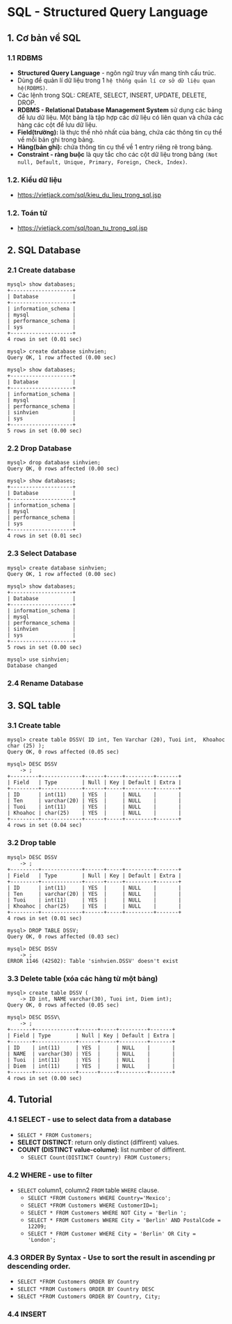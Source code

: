 # SQL - Structured Query Language
## 1. Cơ bản về SQL
### 1.1 RDBMS
- **Structured Query Language** - ngôn ngữ truy vấn mang tính cấu trúc.
- Dùng để quản lí dữ liệu trong 1 `hệ thống quản lí cơ sở dữ liệu quan hệ(RDBMS)`.
- Các lệnh trong SQL: CREATE, SELECT, INSERT, UPDATE, DELETE, DROP.
- **RDBMS - Relational Database Management System** sử dụng các bảng để lưu dữ liệu. Một bảng là tập hợp các dữ liệu có liên quan và chứa các hàng các cột để lưu dữ liệu.
- **Field(trường):** là thực thể nhỏ nhất của bảng, chứa các thông tin cụ thể về mỗi bản ghi trong bảng.
- **Hàng(bản ghi):** chứa thông tin cụ thể về 1 entry riêng rẽ trong bảng.
- **Constraint - ràng buộc** là quy tắc cho các cột dữ liệu trong bảng `(Not null, Default, Unique, Primary, Foreign, Check, Index)`.

### 1.2. Kiểu dữ liệu
- https://vietjack.com/sql/kieu_du_lieu_trong_sql.jsp
 
### 1.2. Toán tử
- https://vietjack.com/sql/toan_tu_trong_sql.jsp
  
## 2. SQL Database
### 2.1 Create database
```
mysql> show databases;
+--------------------+
| Database           |
+--------------------+
| information_schema |
| mysql              |
| performance_schema |
| sys                |
+--------------------+
4 rows in set (0.01 sec)

```

```
mysql> create database sinhvien;
Query OK, 1 row affected (0.00 sec)

mysql> show databases;
+--------------------+
| Database           |
+--------------------+
| information_schema |
| mysql              |
| performance_schema |
| sinhvien           |
| sys                |
+--------------------+
5 rows in set (0.00 sec)
```

### 2.2 Drop Database
```
mysql> drop database sinhvien;
Query OK, 0 rows affected (0.00 sec)

mysql> show databases;
+--------------------+
| Database           |
+--------------------+
| information_schema |
| mysql              |
| performance_schema |
| sys                |
+--------------------+
4 rows in set (0.01 sec)
```

### 2.3 Select Database
```
mysql> create database sinhvien;
Query OK, 1 row affected (0.00 sec)

mysql> show databases;
+--------------------+
| Database           |
+--------------------+
| information_schema |
| mysql              |
| performance_schema |
| sinhvien           |
| sys                |
+--------------------+
5 rows in set (0.00 sec)

mysql> use sinhvien;
Database changed
```

### 2.4 Rename Database

## 3. SQL table
### 3.1 Create table
```
mysql> create table DSSV( ID int, Ten Varchar (20), Tuoi int,  Khoahoc char (25) );
Query OK, 0 rows affected (0.05 sec)

mysql> DESC DSSV
    -> ;
+---------+-------------+------+-----+---------+-------+
| Field   | Type        | Null | Key | Default | Extra |
+---------+-------------+------+-----+---------+-------+
| ID      | int(11)     | YES  |     | NULL    |       |
| Ten     | varchar(20) | YES  |     | NULL    |       |
| Tuoi    | int(11)     | YES  |     | NULL    |       |
| Khoahoc | char(25)    | YES  |     | NULL    |       |
+---------+-------------+------+-----+---------+-------+
4 rows in set (0.04 sec)
```

### 3.2 Drop table
```
mysql> DESC DSSV
    -> ;
+---------+-------------+------+-----+---------+-------+
| Field   | Type        | Null | Key | Default | Extra |
+---------+-------------+------+-----+---------+-------+
| ID      | int(11)     | YES  |     | NULL    |       |
| Ten     | varchar(20) | YES  |     | NULL    |       |
| Tuoi    | int(11)     | YES  |     | NULL    |       |
| Khoahoc | char(25)    | YES  |     | NULL    |       |
+---------+-------------+------+-----+---------+-------+
4 rows in set (0.01 sec)

mysql> DROP TABLE DSSV;
Query OK, 0 rows affected (0.03 sec)

mysql> DESC DSSV
    -> ;
ERROR 1146 (42S02): Table 'sinhvien.DSSV' doesn't exist
```

### 3.3 Delete table (xóa các hàng từ một bảng)
```
mysql> create table DSSV (
    -> ID int, NAME varchar(30), Tuoi int, Diem int);
Query OK, 0 rows affected (0.05 sec)

mysql> DESC DSSV\
    -> ;
+-------+-------------+------+-----+---------+-------+
| Field | Type        | Null | Key | Default | Extra |
+-------+-------------+------+-----+---------+-------+
| ID    | int(11)     | YES  |     | NULL    |       |
| NAME  | varchar(30) | YES  |     | NULL    |       |
| Tuoi  | int(11)     | YES  |     | NULL    |       |
| Diem  | int(11)     | YES  |     | NULL    |       |
+-------+-------------+------+-----+---------+-------+
4 rows in set (0.00 sec)
```

## 4. Tutorial 
### 4.1 SELECT - use to select data from a database
- `SELECT *
FROM Customers;`
- **SELECT DISTINCT**: return only distinct (diffirent) values.
- **COUNT (DISTINCT value-colume)**: list number of diffirent.
  + `SELECT Count(DISTINCT Country)
FROM Customers;`

### 4.2 WHERE - use to filter 
- `SELECT` column1, column2 `FROM` table `WHERE` clause.
    + `SELECT *FROM Customers WHERE Country='Mexico';`
    + `SELECT *FROM Customers WHERE CustomerID=1;`
    + `SELECT * FROM Customers
WHERE NOT City = 'Berlin ';`
    + `SELECT * FROM Customers
WHERE City = 'Berlin'
AND PostalCode = 12209;`
    + `SELECT * FROM Customer WHERE City = 'Berlin' OR City = 'London';`

### 4.3 ORDER By Syntax - Use to sort the result in ascending pr descending order.
- `SELECT *FROM Customers ORDER BY Country`
- `SELECT *FROM Customers ORDER BY Country DESC`
- `SELECT *FROM Customers ORDER BY Country, City;`

### 4.4 INSERT 



